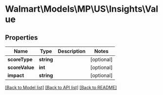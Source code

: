 # Walmart\Models\MP\US\Insights\Value

## Properties

Name | Type | Description | Notes
------------ | ------------- | ------------- | -------------
**scoreType** | **string** |  | [optional]
**scoreValue** | **int** |  | [optional]
**impact** | **string** |  | [optional]


[[Back to Model list]](./) [[Back to API list]](../../../../../README.md#supported-apis) [[Back to README]](../../../../../README.md)
